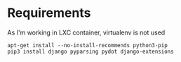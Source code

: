 # Requirements

As I'm working in LXC container, virtualenv is not used

```
apt-get install --no-install-recommends python3-pip
pip3 install django pyparsing pydot django-extensions

```
